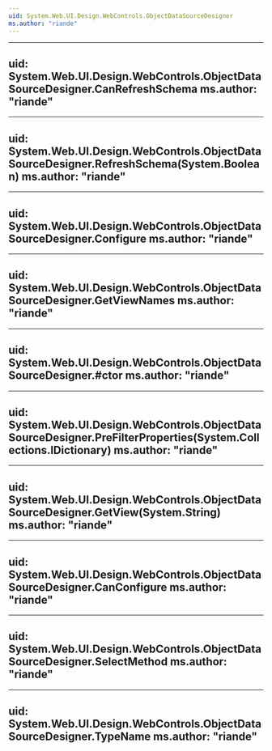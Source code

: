 ```yaml
---
uid: System.Web.UI.Design.WebControls.ObjectDataSourceDesigner
ms.author: "riande"
---
```


---
uid: System.Web.UI.Design.WebControls.ObjectDataSourceDesigner.CanRefreshSchema
ms.author: "riande"
---

---
uid: System.Web.UI.Design.WebControls.ObjectDataSourceDesigner.RefreshSchema(System.Boolean)
ms.author: "riande"
---

---
uid: System.Web.UI.Design.WebControls.ObjectDataSourceDesigner.Configure
ms.author: "riande"
---

---
uid: System.Web.UI.Design.WebControls.ObjectDataSourceDesigner.GetViewNames
ms.author: "riande"
---

---
uid: System.Web.UI.Design.WebControls.ObjectDataSourceDesigner.#ctor
ms.author: "riande"
---

---
uid: System.Web.UI.Design.WebControls.ObjectDataSourceDesigner.PreFilterProperties(System.Collections.IDictionary)
ms.author: "riande"
---

---
uid: System.Web.UI.Design.WebControls.ObjectDataSourceDesigner.GetView(System.String)
ms.author: "riande"
---

---
uid: System.Web.UI.Design.WebControls.ObjectDataSourceDesigner.CanConfigure
ms.author: "riande"
---

---
uid: System.Web.UI.Design.WebControls.ObjectDataSourceDesigner.SelectMethod
ms.author: "riande"
---

---
uid: System.Web.UI.Design.WebControls.ObjectDataSourceDesigner.TypeName
ms.author: "riande"
---
